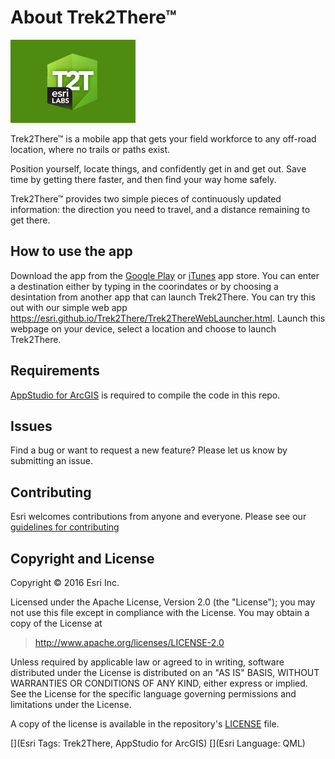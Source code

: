 # About Trek2There™

![App](./thumbnail.png)

Trek2There™ is a mobile app that gets your field workforce to any off-road location, where no trails or paths exist.

Position yourself, locate things, and confidently get in and get out. Save time by getting there faster, and then find your way home safely.

Trek2There™ provides two simple pieces of continuously updated information: the direction you need to travel, and a distance remaining to get there.

## How to use the app

Download the app from the [Google Play](https://play.google.com/store/apps/details?id=com.esri.trek2there) or [iTunes](https://itunes.apple.com/au/app/trek2there/id1162308506) app store. You can enter a destination either by typing in the coorindates or by choosing a desintation from another app that can launch Trek2There. You can try this out with our simple web app https://esri.github.io/Trek2There/Trek2ThereWebLauncher.html. Launch this webpage on your device, select a location and choose to launch Trek2There.

## Requirements

<a href="http://www.esri.com/landing-pages/appstudio">AppStudio for ArcGIS</a> is required to compile the code in this repo.

## Issues

Find a bug or want to request a new feature?  Please let us know by submitting an issue.

## Contributing

Esri welcomes contributions from anyone and everyone. Please see our [guidelines for contributing](https://github.com/esri/contributing)

## Copyright and License

Copyright © 2016 Esri Inc.

Licensed under the Apache License, Version 2.0 (the "License");
you may not use this file except in compliance with the License.
You may obtain a copy of the License at

> http://www.apache.org/licenses/LICENSE-2.0

Unless required by applicable law or agreed to in writing, software
distributed under the License is distributed on an "AS IS" BASIS,
WITHOUT WARRANTIES OR CONDITIONS OF ANY KIND, either express or implied.
See the License for the specific language governing permissions and
limitations under the License.

A copy of the license is available in the repository's [LICENSE](./LICENSE) file.

[](Esri Tags: Trek2There, AppStudio for ArcGIS) 
[](Esri Language: QML)
